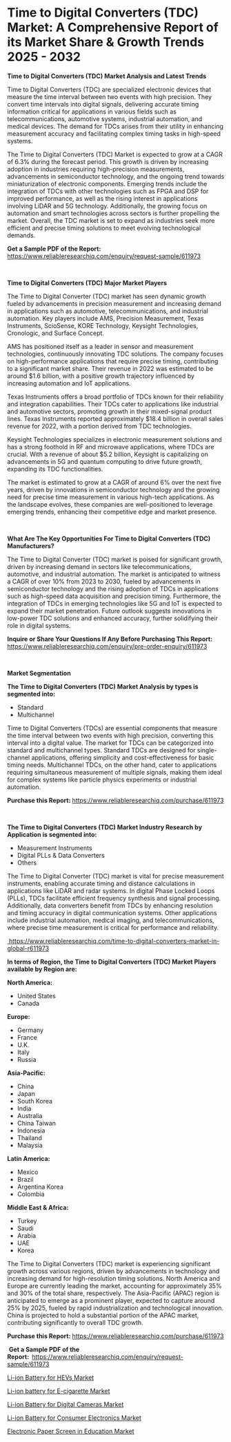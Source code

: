 <p><h1>Time to Digital Converters (TDC) Market: A Comprehensive Report of its Market Share & Growth Trends 2025 - 2032</h1></p><p><strong>Time to Digital Converters (TDC) Market Analysis and Latest Trends</strong></p>
<p><p>Time to Digital Converters (TDC) are specialized electronic devices that measure the time interval between two events with high precision. They convert time intervals into digital signals, delivering accurate timing information critical for applications in various fields such as telecommunications, automotive systems, industrial automation, and medical devices. The demand for TDCs arises from their utility in enhancing measurement accuracy and facilitating complex timing tasks in high-speed systems.</p><p>The Time to Digital Converters (TDC) Market is expected to grow at a CAGR of 6.3% during the forecast period. This growth is driven by increasing adoption in industries requiring high-precision measurements, advancements in semiconductor technology, and the ongoing trend towards miniaturization of electronic components. Emerging trends include the integration of TDCs with other technologies such as FPGA and DSP for improved performance, as well as the rising interest in applications involving LiDAR and 5G technology. Additionally, the growing focus on automation and smart technologies across sectors is further propelling the market. Overall, the TDC market is set to expand as industries seek more efficient and precise timing solutions to meet evolving technological demands.</p></p>
<p><strong>Get a Sample PDF of the Report:&nbsp;</strong> <a href="https://www.reliableresearchiq.com/enquiry/request-sample/611973?utm_campaign=1121&utm_medium=2&utm_source=Github&utm_content=ia&utm_term=06042025&utm_id=time-to-digital-converters-tdc">https://www.reliableresearchiq.com/enquiry/request-sample/611973</a></p>
<p>&nbsp;</p>
<p><strong>Time to Digital Converters (TDC) Major Market Players</strong></p>
<p><p>The Time to Digital Converter (TDC) market has seen dynamic growth fueled by advancements in precision measurement and increasing demand in applications such as automotive, telecommunications, and industrial automation. Key players include AMS, Precision Measurement, Texas Instruments, ScioSense, KORE Technology, Keysight Technologies, Cronologic, and Surface Concept.</p><p>AMS has positioned itself as a leader in sensor and measurement technologies, continuously innovating TDC solutions. The company focuses on high-performance applications that require precise timing, contributing to a significant market share. Their revenue in 2022 was estimated to be around $1.6 billion, with a positive growth trajectory influenced by increasing automation and IoT applications.</p><p>Texas Instruments offers a broad portfolio of TDCs known for their reliability and integration capabilities. Their TDCs cater to applications like industrial and automotive sectors, promoting growth in their mixed-signal product lines. Texas Instruments reported approximately $18.4 billion in overall sales revenue for 2022, with a portion derived from TDC technologies.</p><p>Keysight Technologies specializes in electronic measurement solutions and has a strong foothold in RF and microwave applications, where TDCs are crucial. With a revenue of about $5.2 billion, Keysight is capitalizing on advancements in 5G and quantum computing to drive future growth, expanding its TDC functionalities.</p><p>The market is estimated to grow at a CAGR of around 6% over the next five years, driven by innovations in semiconductor technology and the growing need for precise time measurement in various high-tech applications. As the landscape evolves, these companies are well-positioned to leverage emerging trends, enhancing their competitive edge and market presence.</p></p>
<p>&nbsp;</p>
<p><strong>What Are The Key Opportunities For Time to Digital Converters (TDC) Manufacturers?</strong></p>
<p><p>The Time to Digital Converter (TDC) market is poised for significant growth, driven by increasing demand in sectors like telecommunications, automotive, and industrial automation. The market is anticipated to witness a CAGR of over 10% from 2023 to 2030, fueled by advancements in semiconductor technology and the rising adoption of TDCs in applications such as high-speed data acquisition and precision timing. Furthermore, the integration of TDCs in emerging technologies like 5G and IoT is expected to expand their market penetration. Future outlook suggests innovations in low-power TDC solutions and enhanced accuracy, further solidifying their role in digital systems.</p></p>
<p><strong>Inquire or Share Your Questions If Any Before Purchasing This Report:</strong> <a href="https://www.reliableresearchiq.com/enquiry/pre-order-enquiry/611973?utm_campaign=1121&utm_medium=2&utm_source=Github&utm_content=ia&utm_term=06042025&utm_id=time-to-digital-converters-tdc">https://www.reliableresearchiq.com/enquiry/pre-order-enquiry/611973</a></p>
<p>&nbsp;</p>
<p><strong>Market Segmentation</strong></p>
<p><strong>The Time to Digital Converters (TDC) Market Analysis by types is segmented into:</strong></p>
<p><ul><li>Standard</li><li>Multichannel</li></ul></p>
<p><p>Time to Digital Converters (TDCs) are essential components that measure the time interval between two events with high precision, converting this interval into a digital value. The market for TDCs can be categorized into standard and multichannel types. Standard TDCs are designed for single-channel applications, offering simplicity and cost-effectiveness for basic timing needs. Multichannel TDCs, on the other hand, cater to applications requiring simultaneous measurement of multiple signals, making them ideal for complex systems like particle physics experiments or industrial automation.</p></p>
<p><strong>Purchase this Report:&nbsp;</strong><a href="https://www.reliableresearchiq.com/purchase/611973?utm_campaign=1121&utm_medium=2&utm_source=Github&utm_content=ia&utm_term=06042025&utm_id=time-to-digital-converters-tdc">https://www.reliableresearchiq.com/purchase/611973</a></p>
<p>&nbsp;</p>
<p><strong>The Time to Digital Converters (TDC) Market Industry Research by Application is segmented into:</strong></p>
<p><ul><li>Measurement Instruments</li><li>Digital PLLs & Data Converters</li><li>Others</li></ul></p>
<p><p>The Time to Digital Converter (TDC) market is vital for precise measurement instruments, enabling accurate timing and distance calculations in applications like LiDAR and radar systems. In digital Phase Locked Loops (PLLs), TDCs facilitate efficient frequency synthesis and signal processing. Additionally, data converters benefit from TDCs by enhancing resolution and timing accuracy in digital communication systems. Other applications include industrial automation, medical imaging, and telecommunications, where precise time measurement is critical for performance and reliability.</p></p>
<p><a href="https://www.reliableresearchiq.com/time-to-digital-converters-market-in-global-r611973?utm_campaign=1121&utm_medium=2&utm_source=Github&utm_content=ia&utm_term=06042025&utm_id=time-to-digital-converters-tdc">&nbsp;https://www.reliableresearchiq.com/time-to-digital-converters-market-in-global-r611973</a></p>
<p><strong>In terms of Region, the Time to Digital Converters (TDC) Market Players available by Region are:</strong></p>
<p>
    <p> <strong> North America: </strong>
        <ul>
            <li>United States</li>
            <li>Canada</li>
        </ul>
        </p> 
    <p> <strong> Europe: </strong>
        <ul>
            <li>Germany</li>
            <li>France</li>
            <li>U.K.</li>
            <li>Italy</li>
            <li>Russia</li>
        </ul>
        </p> 
    <p> <strong> Asia-Pacific: </strong>
        <ul>
            <li>China</li>
            <li>Japan</li>
            <li>South Korea</li>
            <li>India</li>
            <li>Australia</li>
            <li>China Taiwan</li>
            <li>Indonesia</li>
            <li>Thailand</li>
            <li>Malaysia</li>
        </ul>
        </p> 
    <p> <strong> Latin America: </strong>
        <ul>
            <li>Mexico</li>
            <li>Brazil</li>
            <li>Argentina Korea</li>
            <li>Colombia</li>
        </ul>
        </p> 
    <p> <strong> Middle East & Africa: </strong>
        <ul>
            <li>Turkey</li>
            <li>Saudi</li>
            <li>Arabia</li>
            <li>UAE</li>
            <li>Korea</li>
        </ul>
    </p>
    </p>
<p><p>The Time to Digital Converters (TDC) market is experiencing significant growth across various regions, driven by advancements in technology and increasing demand for high-resolution timing solutions. North America and Europe are currently leading the market, accounting for approximately 35% and 30% of the total share, respectively. The Asia-Pacific (APAC) region is anticipated to emerge as a prominent player, expected to capture around 25% by 2025, fueled by rapid industrialization and technological innovation. China is projected to hold a substantial portion of the APAC market, contributing significantly to overall TDC growth.</p></p>
<p><strong>Purchase this Report: </strong><a href="https://www.reliableresearchiq.com/purchase/611973?utm_campaign=1121&utm_medium=2&utm_source=Github&utm_content=ia&utm_term=06042025&utm_id=time-to-digital-converters-tdc">https://www.reliableresearchiq.com/purchase/611973</a></p>
<p>&nbsp;<strong>Get a Sample PDF of the Report:&nbsp;&nbsp;</strong><a href="https://www.reliableresearchiq.com/enquiry/request-sample/611973?utm_campaign=1121&utm_medium=2&utm_source=Github&utm_content=ia&utm_term=06042025&utm_id=time-to-digital-converters-tdc">https://www.reliableresearchiq.com/enquiry/request-sample/611973</a></p>
<p><strong></strong></p>
<p><p><a href="https://github.com/maaniwilka9y/Market-Research-Report-List-1/blob/main/li-ion-battery-for-hevs-market.md?utm_campaign=1121&utm_medium=2&utm_source=Github&utm_content=ia&utm_term=06042025&utm_id=time-to-digital-converters-tdc">Li-ion Battery for HEVs Market</a></p><p><a href="https://github.com/waldarolka1j/Market-Research-Report-List-1/blob/main/li-ion-battery-for-e-cigarette-market.md?utm_campaign=1121&utm_medium=2&utm_source=Github&utm_content=ia&utm_term=06042025&utm_id=time-to-digital-converters-tdc">Li-ion battery for E-cigarette Market</a></p><p><a href="https://github.com/spineamosa0e/Market-Research-Report-List-1/blob/main/li-ion-battery-for-digital-cameras-market.md?utm_campaign=1121&utm_medium=2&utm_source=Github&utm_content=ia&utm_term=06042025&utm_id=time-to-digital-converters-tdc">Li-ion Battery for Digital Cameras Market</a></p><p><a href="https://github.com/dekamrapinq1/Market-Research-Report-List-1/blob/main/li-ion-battery-for-consumer-electronics-market.md?utm_campaign=1121&utm_medium=2&utm_source=Github&utm_content=ia&utm_term=06042025&utm_id=time-to-digital-converters-tdc">Li-ion Battery for Consumer Electronics Market</a></p><p><a href="https://github.com/dumanelina6v/Market-Research-Report-List-1/blob/main/electronic-paper-screen-in-education-market.md?utm_campaign=1121&utm_medium=2&utm_source=Github&utm_content=ia&utm_term=06042025&utm_id=time-to-digital-converters-tdc">Electronic Paper Screen in Education Market</a></p></p>